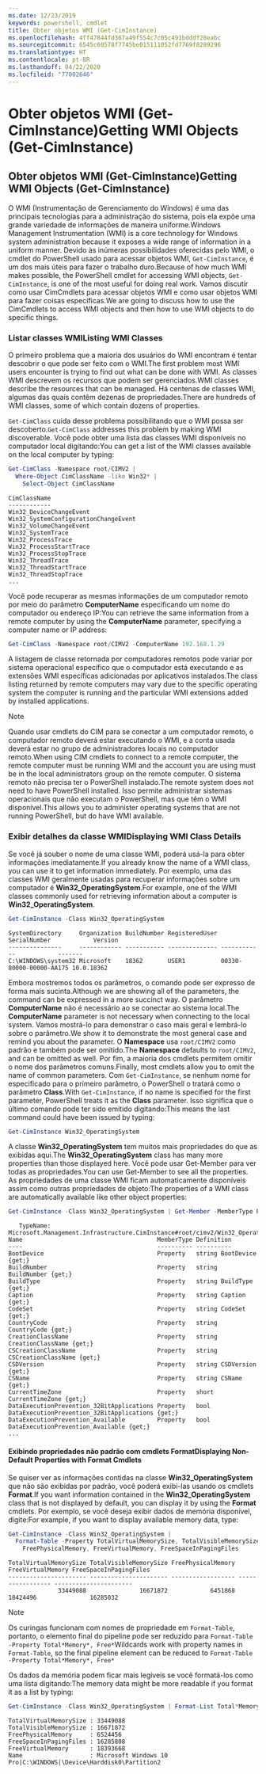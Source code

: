 ```yaml
---
ms.date: 12/23/2019
keywords: powershell, cmdlet
title: Obter objetos WMI (Get-CimInstance)
ms.openlocfilehash: 4ff47844fd367a49f554c7c05c491bdddf28eabc
ms.sourcegitcommit: 6545c60578f7745be015111052fd7769f8289296
ms.translationtype: HT
ms.contentlocale: pt-BR
ms.lasthandoff: 04/22/2020
ms.locfileid: "77002646"
---
```

# <a name="getting-wmi-objects-get-ciminstance"></a><span data-ttu-id="06376-103">Obter objetos WMI (Get-CimInstance)</span><span class="sxs-lookup"><span data-stu-id="06376-103">Getting WMI Objects (Get-CimInstance)</span></span>

## <a name="getting-wmi-objects-get-ciminstance"></a><span data-ttu-id="06376-104">Obter objetos WMI (Get-CimInstance)</span><span class="sxs-lookup"><span data-stu-id="06376-104">Getting WMI Objects (Get-CimInstance)</span></span>

<span data-ttu-id="06376-105">O WMI (Instrumentação de Gerenciamento do Windows) é uma das principais tecnologias para a administração do sistema, pois ela expõe uma grande variedade de informações de maneira uniforme.</span><span class="sxs-lookup"><span data-stu-id="06376-105">Windows Management Instrumentation (WMI) is a core technology for Windows system administration because it exposes a wide range of information in a uniform manner.</span></span> <span data-ttu-id="06376-106">Devido às inúmeras possibilidades oferecidas pelo WMI, o cmdlet do PowerShell usado para acessar objetos WMI, `Get-CimInstance`, é um dos mais úteis para fazer o trabalho duro.</span><span class="sxs-lookup"><span data-stu-id="06376-106">Because of how much WMI makes possible, the PowerShell cmdlet for accessing WMI objects, `Get-CimInstance`, is one of the most useful for doing real work.</span></span> <span data-ttu-id="06376-107">Vamos discutir como usar CimCmdlets para acessar objetos WMI e como usar objetos WMI para fazer coisas específicas.</span><span class="sxs-lookup"><span data-stu-id="06376-107">We are going to discuss how to use the CimCmdlets to access WMI objects and then how to use WMI objects to do specific things.</span></span>

### <a name="listing-wmi-classes"></a><span data-ttu-id="06376-108">Listar classes WMI</span><span class="sxs-lookup"><span data-stu-id="06376-108">Listing WMI Classes</span></span>

<span data-ttu-id="06376-109">O primeiro problema que a maioria dos usuários do WMI encontram é tentar descobrir o que pode ser feito com o WMI.</span><span class="sxs-lookup"><span data-stu-id="06376-109">The first problem most WMI users encounter is trying to find out what can be done with WMI.</span></span> <span data-ttu-id="06376-110">As classes WMI descrevem os recursos que podem ser gerenciados.</span><span class="sxs-lookup"><span data-stu-id="06376-110">WMI classes describe the resources that can be managed.</span></span> <span data-ttu-id="06376-111">Há centenas de classes WMI, algumas das quais contêm dezenas de propriedades.</span><span class="sxs-lookup"><span data-stu-id="06376-111">There are hundreds of WMI classes, some of which contain dozens of properties.</span></span>

<span data-ttu-id="06376-112">`Get-CimClass` cuida desse problema possibilitando que o WMI possa ser descoberto.</span><span class="sxs-lookup"><span data-stu-id="06376-112">`Get-CimClass` addresses this problem by making WMI discoverable.</span></span> <span data-ttu-id="06376-113">Você pode obter uma lista das classes WMI disponíveis no computador local digitando:</span><span class="sxs-lookup"><span data-stu-id="06376-113">You can get a list of the WMI classes available on the local computer by typing:</span></span>

```powershell
Get-CimClass -Namespace root/CIMV2 |
  Where-Object CimClassName -like Win32* |
    Select-Object CimClassName
```

```Output
CimClassName
------------
Win32_DeviceChangeEvent
Win32_SystemConfigurationChangeEvent
Win32_VolumeChangeEvent
Win32_SystemTrace
Win32_ProcessTrace
Win32_ProcessStartTrace
Win32_ProcessStopTrace
Win32_ThreadTrace
Win32_ThreadStartTrace
Win32_ThreadStopTrace
...
```

<span data-ttu-id="06376-114">Você pode recuperar as mesmas informações de um computador remoto por meio do parâmetro **ComputerName** especificando um nome do computador ou endereço IP:</span><span class="sxs-lookup"><span data-stu-id="06376-114">You can retrieve the same information from a remote computer by using the **ComputerName** parameter, specifying a computer name or IP address:</span></span>

```powershell
Get-CimClass -Namespace root/CIMV2 -ComputerName 192.168.1.29
```

<span data-ttu-id="06376-115">A listagem de classe retornada por computadores remotos pode variar por sistema operacional específico que o computador está executando e as extensões WMI específicas adicionadas por aplicativos instalados.</span><span class="sxs-lookup"><span data-stu-id="06376-115">The class listing returned by remote computers may vary due to the specific operating system the computer is running and the particular WMI extensions added by installed applications.</span></span>

> [!NOTE]
> <span data-ttu-id="06376-116">Quando usar cmdlets do CIM para se conectar a um computador remoto, o computador remoto deverá estar executando o WMI, e a conta usada deverá estar no grupo de administradores locais no computador remoto.</span><span class="sxs-lookup"><span data-stu-id="06376-116">When using CIM cmdlets to connect to a remote computer, the remote computer must be running WMI and the account you are using must be in the local administrators group on the remote computer.</span></span>
> <span data-ttu-id="06376-117">O sistema remoto não precisa ter o PowerShell instalado.</span><span class="sxs-lookup"><span data-stu-id="06376-117">The remote system does not need to have PowerShell installed.</span></span> <span data-ttu-id="06376-118">Isso permite administrar sistemas operacionais que não executam o PowerShell, mas que têm o WMI disponível.</span><span class="sxs-lookup"><span data-stu-id="06376-118">This allows you to administer operating systems that are not running PowerShell, but do have WMI available.</span></span>

### <a name="displaying-wmi-class-details"></a><span data-ttu-id="06376-119">Exibir detalhes da classe WMI</span><span class="sxs-lookup"><span data-stu-id="06376-119">Displaying WMI Class Details</span></span>

<span data-ttu-id="06376-120">Se você já souber o nome de uma classe WMI, poderá usá-la para obter informações imediatamente.</span><span class="sxs-lookup"><span data-stu-id="06376-120">If you already know the name of a WMI class, you can use it to get information immediately.</span></span> <span data-ttu-id="06376-121">Por exemplo, uma das classes WMI geralmente usadas para recuperar informações sobre um computador é **Win32_OperatingSystem**.</span><span class="sxs-lookup"><span data-stu-id="06376-121">For example, one of the WMI classes commonly used for retrieving information about a computer is **Win32_OperatingSystem**.</span></span>

```powershell
Get-CimInstance -Class Win32_OperatingSystem
```

```Output
SystemDirectory     Organization BuildNumber RegisteredUser SerialNumber            Version
---------------     ------------ ----------- -------------- ------------            -------
C:\WINDOWS\system32 Microsoft    18362       USER1          00330-80000-00000-AA175 10.0.18362
```

<span data-ttu-id="06376-122">Embora mostremos todos os parâmetros, o comando pode ser expresso de forma mais sucinta.</span><span class="sxs-lookup"><span data-stu-id="06376-122">Although we are showing all of the parameters, the command can be expressed in a more succinct way.</span></span>
<span data-ttu-id="06376-123">O parâmetro **ComputerName** não é necessário ao se conectar ao sistema local.</span><span class="sxs-lookup"><span data-stu-id="06376-123">The **ComputerName** parameter is not necessary when connecting to the local system.</span></span> <span data-ttu-id="06376-124">Vamos mostrá-lo para demonstrar o caso mais geral e lembrá-lo sobre o parâmetro.</span><span class="sxs-lookup"><span data-stu-id="06376-124">We show it to demonstrate the most general case and remind you about the parameter.</span></span> <span data-ttu-id="06376-125">O **Namespace** usa `root/CIMV2` como padrão e também pode ser omitido.</span><span class="sxs-lookup"><span data-stu-id="06376-125">The **Namespace** defaults to `root/CIMV2`, and can be omitted as well.</span></span> <span data-ttu-id="06376-126">Por fim, a maioria dos cmdlets permitem omitir o nome dos parâmetros comuns.</span><span class="sxs-lookup"><span data-stu-id="06376-126">Finally, most cmdlets allow you to omit the name of common parameters.</span></span> <span data-ttu-id="06376-127">Com `Get-CimInstance`, se nenhum nome for especificado para o primeiro parâmetro, o PowerShell o tratará como o parâmetro **Class**.</span><span class="sxs-lookup"><span data-stu-id="06376-127">With `Get-CimInstance`, if no name is specified for the first parameter, PowerShell treats it as the **Class** parameter.</span></span> <span data-ttu-id="06376-128">Isso significa que o último comando pode ter sido emitido digitando:</span><span class="sxs-lookup"><span data-stu-id="06376-128">This means the last command could have been issued by typing:</span></span>

```powershell
Get-CimInstance Win32_OperatingSystem
```

<span data-ttu-id="06376-129">A classe **Win32_OperatingSystem** tem muitos mais propriedades do que as exibidas aqui.</span><span class="sxs-lookup"><span data-stu-id="06376-129">The **Win32_OperatingSystem** class has many more properties than those displayed here.</span></span> <span data-ttu-id="06376-130">Você pode usar Get-Member para ver todas as propriedades.</span><span class="sxs-lookup"><span data-stu-id="06376-130">You can use Get-Member to see all the properties.</span></span> <span data-ttu-id="06376-131">As propriedades de uma classe WMI ficam automaticamente disponíveis assim como outras propriedades de objeto:</span><span class="sxs-lookup"><span data-stu-id="06376-131">The properties of a WMI class are automatically available like other object properties:</span></span>

```powershell
Get-CimInstance -Class Win32_OperatingSystem | Get-Member -MemberType Property
```

```Output
   TypeName: Microsoft.Management.Infrastructure.CimInstance#root/cimv2/Win32_OperatingSystem
Name                                      MemberType Definition
----                                      ---------- ----------
BootDevice                                Property   string BootDevice {get;}
BuildNumber                               Property   string BuildNumber {get;}
BuildType                                 Property   string BuildType {get;}
Caption                                   Property   string Caption {get;}
CodeSet                                   Property   string CodeSet {get;}
CountryCode                               Property   string CountryCode {get;}
CreationClassName                         Property   string CreationClassName {get;}
CSCreationClassName                       Property   string CSCreationClassName {get;}
CSDVersion                                Property   string CSDVersion {get;}
CSName                                    Property   string CSName {get;}
CurrentTimeZone                           Property   short CurrentTimeZone {get;}
DataExecutionPrevention_32BitApplications Property   bool DataExecutionPrevention_32BitApplications {get;}
DataExecutionPrevention_Available         Property   bool DataExecutionPrevention_Available {get;}
...
```

#### <a name="displaying-non-default-properties-with-format-cmdlets"></a><span data-ttu-id="06376-132">Exibindo propriedades não padrão com cmdlets Format</span><span class="sxs-lookup"><span data-stu-id="06376-132">Displaying Non-Default Properties with Format Cmdlets</span></span>

<span data-ttu-id="06376-133">Se quiser ver as informações contidas na classe **Win32_OperatingSystem** que não são exibidas por padrão, você poderá exibi-las usando os cmdlets **Format**.</span><span class="sxs-lookup"><span data-stu-id="06376-133">If you want information contained in the **Win32_OperatingSystem** class that is not displayed by default, you can display it by using the **Format** cmdlets.</span></span> <span data-ttu-id="06376-134">Por exemplo, se você deseja exibir dados de memória disponível, digite:</span><span class="sxs-lookup"><span data-stu-id="06376-134">For example, if you want to display available memory data, type:</span></span>

```powershell
Get-CimInstance -Class Win32_OperatingSystem |
  Format-Table -Property TotalVirtualMemorySize, TotalVisibleMemorySize,
    FreePhysicalMemory, FreeVirtualMemory, FreeSpaceInPagingFiles
```

```Output
TotalVirtualMemorySize TotalVisibleMemorySize FreePhysicalMemory FreeVirtualMemory FreeSpaceInPagingFiles
---------------------- ---------------------- ------------------ ----------------- ----------------------
              33449088               16671872            6451868          18424496               16285032
```

> [!NOTE]
> <span data-ttu-id="06376-135">Os curingas funcionam com nomes de propriedade em `Format-Table`, portanto, o elemento final do pipeline pode ser reduzido para `Format-Table -Property Total*Memory*, Free*`</span><span class="sxs-lookup"><span data-stu-id="06376-135">Wildcards work with property names in `Format-Table`, so the final pipeline element can be reduced to `Format-Table -Property Total*Memory*, Free*`</span></span>

<span data-ttu-id="06376-136">Os dados da memória podem ficar mais legíveis se você formatá-los como uma lista digitando:</span><span class="sxs-lookup"><span data-stu-id="06376-136">The memory data might be more readable if you format it as a list by typing:</span></span>

```powershell
Get-CimInstance -Class Win32_OperatingSystem | Format-List Total*Memory*, Free*
```

```Output
TotalVirtualMemorySize : 33449088
TotalVisibleMemorySize : 16671872
FreePhysicalMemory     : 6524456
FreeSpaceInPagingFiles : 16285808
FreeVirtualMemory      : 18393668
Name                   : Microsoft Windows 10 Pro|C:\WINDOWS|\Device\Harddisk0\Partition2
```
